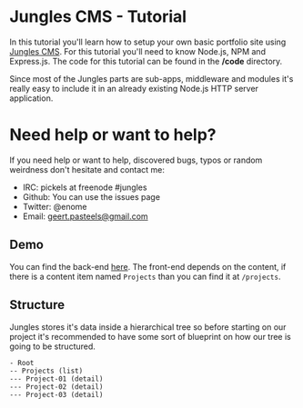 # Jungles CMS - Tutorial

In this tutorial you'll learn how to setup your own basic portfolio site using [Jungles CMS](https://github.com/Enome/jungles). For this tutorial you'll need to know Node.js, NPM and Express.js. The code for this tutorial can be found in the **/code** directory.

Since most of the Jungles parts are sub-apps, middleware and modules it's really easy to include it in an already existing Node.js HTTP server application.

# Need help or want to help?

If you need help or want to help, discovered bugs, typos or random weirdness don't hesitate and contact me:

- IRC: pickels at freenode #jungles
- Github: You can use the issues page
- Twitter: @enome 
- Email: geert.pasteels@gmail.com

## Demo

You can find the back-end [here](http://enome-code.nodejitsu.com/administrator). The front-end depends on the content, if there is a content item named `Projects` than you can find it at `/projects`.

## Structure

Jungles stores it's data inside a hierarchical tree so before starting on our project it's recommended to have some sort of blueprint on how our tree is going to be structured.

```
- Root
-- Projects (list)
--- Project-01 (detail)
--- Project-02 (detail)
--- Project-03 (detail)
```
